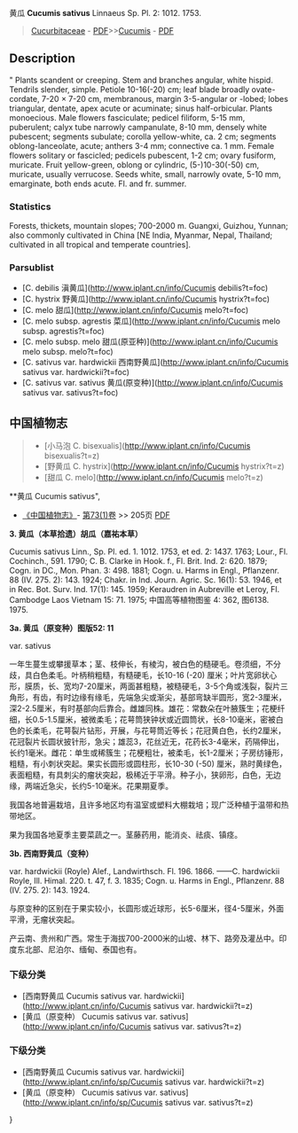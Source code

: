 黄瓜 **Cucumis sativus** Linnaeus Sp. Pl. 2: 1012. 1753.

> [Cucurbitaceae](http://www.iplant.cn/info/Cucurbitaceae?t=foc) - [PDF](http://www.iplant.cn/foc/pdf/Cucurbitaceae.pdf)>>[Cucumis](http://www.iplant.cn/info/Cucumis?t=foc) - [PDF](http://www.iplant.cn/foc/pdf/Cucumis.pdf)

## Description
 "
Plants scandent or creeping. Stem and branches angular, white hispid. Tendrils slender, simple. Petiole 10-16(-20) cm; leaf blade broadly ovate-cordate, 7-20 × 7-20 cm, membranous, margin 3-5-angular or -lobed; lobes triangular, dentate, apex acute or acuminate; sinus half-orbicular. Plants monoecious. Male flowers fasciculate; pedicel filiform, 5-15 mm, puberulent; calyx tube narrowly campanulate, 8-10 mm, densely white pubescent; segments subulate; corolla yellow-white, ca. 2 cm; segments oblong-lanceolate, acute; anthers 3-4 mm; connective ca. 1 mm. Female flowers solitary or fascicled; pedicels pubescent, 1-2 cm; ovary fusiform, muricate. Fruit yellow-green, oblong or cylindric, (5-)10-30(-50) cm, muricate, usually verrucose. Seeds white, small, narrowly ovate, 5-10 mm, emarginate, both ends acute. Fl. and fr. summer.

### Statistics
Forests, thickets, mountain slopes; 700-2000 m. Guangxi, Guizhou, Yunnan; also commonly cultivated in China [NE India, Myanmar, Nepal, Thailand; cultivated in all tropical and temperate countries].

### Parsublist

* [C.  debilis  滇黄瓜](http://www.iplant.cn/info/Cucumis debilis?t=foc)
* [C.  hystrix  野黄瓜](http://www.iplant.cn/info/Cucumis hystrix?t=foc)
* [C.  melo  甜瓜](http://www.iplant.cn/info/Cucumis melo?t=foc)
* [C.  melo subsp. agrestis  菜瓜](http://www.iplant.cn/info/Cucumis melo subsp. agrestis?t=foc)
* [C.  melo subsp. melo  甜瓜(原亚种)](http://www.iplant.cn/info/Cucumis melo subsp. melo?t=foc)
* [C.  sativus var. hardwickii  西南野黄瓜](http://www.iplant.cn/info/Cucumis sativus var. hardwickii?t=foc)
* [C.  sativus var. sativus  黄瓜(原变种)](http://www.iplant.cn/info/Cucumis sativus var. sativus?t=foc)

## 中国植物志

> * [小马泡  C.  bisexualis](http://www.iplant.cn/info/Cucumis bisexualis?t=z)
> * [野黄瓜  C.  hystrix](http://www.iplant.cn/info/Cucumis hystrix?t=z)
> * [甜瓜  C.  melo](http://www.iplant.cn/info/Cucumis melo?t=z)

**黄瓜 Cucumis sativus",

* [《中国植物志》](http://www.iplant.cn/frps)- [第73(1)卷](http://www.iplant.cn/frps/vol/73(1)) >> 205页 [PDF](http://www.iplant.cn/frps/pdf/73(1)/205.PDF)

**3. 黄瓜（本草拾遗）胡瓜（嘉祐本草）**

Cucumis sativus Linn., Sp. Pl. ed. 1. 1012. 1753, et ed. 2: 1437. 1763; Lour., Fl. Cochinch., 591. 1790; C. B. Clarke in Hook. f., Fl. Brit. Ind. 2: 620. 1879; Cogn. in DC., Mon. Phan. 3: 498. 1881; Cogn. u. Harms in Engl., Pflanzenr. 88 (IV. 275. 2): 143. 1924; Chakr. in Ind. Journ. Agric. Sc. 16(1): 53. 1946, et in Rec. Bot. Surv. Ind. 17(1): 145. 1959; Keraudren in Aubreville et Leroy, Fl. Cambodge Laos Vietnam 15: 71. 1975; 中国高等植物图鉴 4: 362, 图6138. 1975.

**3a. 黄瓜（原变种）图版52: 11**

var. sativus

一年生蔓生或攀援草本；茎、枝伸长，有棱沟，被白色的糙硬毛。卷须细，不分歧，具白色柔毛。叶柄稍粗糙，有糙硬毛，长10-16 (-20) 厘米；叶片宽卵状心形，膜质，长、宽均7-20厘米，两面甚粗糙，被糙硬毛，3-5个角或浅裂，裂片三角形，有齿，有时边缘有缘毛，先端急尖或渐尖，基部弯缺半圆形，宽2-3厘米，深2-2.5厘米，有时基部向后靠合。雌雄同株。雄花：常数朵在叶腋簇生；花梗纤细，长0.5-1.5厘米，被微柔毛；花萼筒狭钟状或近圆筒状，长8-10毫米，密被白色的长柔毛，花萼裂片钻形，开展，与花萼筒近等长；花冠黄白色，长约2厘米，花冠裂片长圆状披针形，急尖；雄蕊3，花丝近无，花药长3-4毫米，药隔伸出，长约1毫米。雌花：单生或稀簇生；花梗粗壮，被柔毛，长1-2厘米；子房纺锤形，粗糙，有小刺状突起。果实长圆形或圆柱形，长10-30 (-50) 厘米，熟时黄绿色，表面粗糙，有具刺尖的瘤状突起，极稀近于平滑。种子小，狭卵形，白色，无边缘，两端近急尖，长约5-10毫米。花果期夏季。

我国各地普遍栽培，且许多地区均有温室或塑料大棚栽培；现广泛种植于温带和热带地区。

果为我国各地夏季主要菜蔬之一。茎藤药用，能消炎、祛痰、镇痉。

**3b. 西南野黄瓜（变种）**

var. hardwickii (Royle) Alef., Landwirthsch. Fl. 196. 1866. ——C. hardwickii Royle, Ill. Himal. 220. t. 47, f. 3. 1835; Cogn. u. Harms in Engl., Pflanzenr. 88 (IV. 275. 2): 143. 1924.

与原变种的区别在于果实较小，长圆形或近球形，长5-6厘米，径4-5厘米，外面平滑，无瘤状突起。

产云南、贵州和广西。常生于海拔700-2000米的山坡、林下、路旁及灌丛中。印度东北部、尼泊尔、缅甸、泰国也有。

### 下级分类
* [西南野黄瓜  Cucumis sativus var. hardwickii](http://www.iplant.cn/info/Cucumis sativus var. hardwickii?t=z)
* [黄瓜（原变种）  Cucumis sativus var. sativus](http://www.iplant.cn/info/Cucumis sativus var. sativus?t=z)

### 下级分类
* [西南野黄瓜  Cucumis sativus var. hardwickii](http://www.iplant.cn/info/sp/Cucumis sativus var. hardwickii?t=z)
* [黄瓜（原变种）  Cucumis sativus var. sativus](http://www.iplant.cn/info/sp/Cucumis sativus var. sativus?t=z)

}